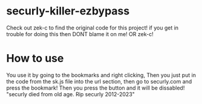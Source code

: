 # securly-killer-ezbypass
Check out zek-c to find the original code for this project! if you get in trouble for doing this then DONT blame it on me! OR zek-c!
# How to use 
You use it by going to the bookmarks and right clicking,
Then you just put in the code from the sk.js file into the url section, then 
go to securly.com and press the bookmark! Then you press the button and it will be dissabled!
"securly died from old age. Rip securly 2012-2023"
